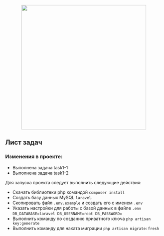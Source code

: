 <p align="center"><img src="https://res.cloudinary.com/dtfbvvkyp/image/upload/v1566331377/laravel-logolockup-cmyk-red.svg" width="400"></p>

## Лист задач
### Изменения в проекте:
- Выполнена задача task1-1
- Выполнена задача task1-2

Для запуска проекта следует выполнить следующие действия:

- Скачать библиотеки php командой `composer install`
- Создать базу данных MySQL `laravel`.
- Скопировать файл `.env.example` и создать его с именем  `.env`
- Указать настройки для работы с базой данных в файле `.env` `DB_DATABASE=laravel DB_USERNAME=root DB_PASSWORD=`
- Выполнить команду по созданию приватного ключа `php artisan  key:generate`
- Выполнить команду для наката миграции `php artisan migrate:fresh`
